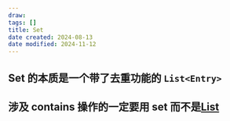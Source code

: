 ```yaml
---
draw:
tags: []
title: Set
date created: 2024-08-13
date modified: 2024-11-12
---
```


## Set 的本质是一个带了去重功能的 `List<Entry>`

## 涉及 contains 操作的一定要用 set 而不是[List](List.md)

